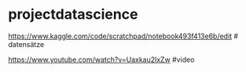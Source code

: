 # projectdatascience

https://www.kaggle.com/code/scratchpad/notebook493f413e6b/edit # datensätze

https://www.youtube.com/watch?v=Uaxkau2lxZw #video
